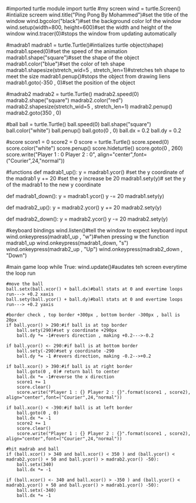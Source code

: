 #imported turtle module
import turtle
#my screen
wind = turtle.Screen() #intialize screem
wind.title("Ping Pong By Mohammed")#set the title of the window 
wind.bgcolor("black")#set the background color lof the window 
wind.setup(width=800, height=600)#set the width and height of the window 
wind.tracer(0)#stops the window from updating automatically

#madrab1
madrab1 = turtle.Turtle()#intializes turtle object(shape)
madrab1.speed(0)#set the speed of the animation 
madrab1.shape("square")#sset the shape of the object 
madrab1.color("blue")#set the color of teh shape
madrab1.shapesize(stretch_wid=5 , stretch_len=1)#stretches teh shape to meet the size
madrab1.penup()#stops the object from drawing liens
madrab1.goto(-350 , 0)#set the position of the object

#madrab2
madrab2 = turtle.Turtle()
madrab2.speed(0)
madrab2.shape("square")
madrab2.color("red")
madrab2.shapesize(stretch_wid=5 , stretch_len=1)
madrab2.penup()
madrab2.goto(350 , 0)

#ball
ball = turtle.Turtle()
ball.speed(0)
ball.shape("square")
ball.color("white")
ball.penup()
ball.goto(0 , 0)
ball.dx = 0.2
ball.dy = 0.2

#score
score1 = 0
score2 = 0
score = turtle.Turtle()
score.speed(0)
score.color("white")
score.penup()
score.hideturtle()
score.goto(0 , 260)
score.write("Player 1 : 0 Player 2 : 0", align="center",font=("Courier",24,"normal"))

#functions
def madrab1_up():
    y = madrab1.ycor() #set the y coordinate of the madrab1
    y += 20 #set the y increase be 20
    madrab1.sety(y)# set the y of the madrab1 to the new y coordinate

def madrab1_down():
    y = madrab1.ycor()
    y -= 20 
    madrab1.sety(y)

def madrab2_up():
    y = madrab2.ycor()
    y += 20 
    madrab2.sety(y)

def madrab2_down():
    y = madrab2.ycor()
    y -= 20 
    madrab2.sety(y)

#keyboard bindings
wind.listen()#tell the window to expect keyboard input
wind.onkeypress(madrab1_up , "w")#when pressing w the function madrab1_up
wind.onkeypress(madrab1_down, "s")
wind.onkeypress(madrab2_up , "Up")
wind.onkeypress(madrab2_down , "Down")

#main game loop
while True:
    wind.update()#audates teh screen everytime the loop run

    #move the ball
    ball.setx(ball.xcor() + ball.dx)#ball stats at 0 and evertime loops run---> +0.2 xaxis
    ball.sety(ball.ycor() + ball.dy)#ball stats at 0 and evertime loops run---> +0.2 yaxis

    #border check , top border +300px , bottom border -300px , ball is 20px
    if ball.ycor() > 290:#if ball is at top border
        ball.sety(290)#set y coordinate +290px
        ball.dy *= -1#revers direction , making +0.2--->-0.2

    if ball.ycor() <- 290:#if ball is at bottom border 
        ball.sety(-290)#set y coordinate -290
        ball.dy *= -1 #revers direction, making -0.2-->+0.2

    if ball.xcor() > 390:#if ball is at right border
        ball.goto(0 , 0)# return ball to center 
        ball.dx *= -1#reverse the x direction
        score1 += 1
        score.clear()
        score.write("Player 1 : {} Player 2 : {}".format(score1 , score2), align="center",font=("Courier",24,"normal"))
        
    if ball.xcor() < -390:#if ball is at left border
        ball.goto(0 , 0)
        ball.dx *= -1
        score2 += 1
        score.clear()
        score.write("Player 1 : {} Player 2 : {}".format(score1 , score2), align="center",font=("Courier",24,"normal"))

    #hit madrab and ball    
    if (ball.xcor() > 340 and ball.xcor() < 350 ) and (ball.ycor() < madrab2.ycor() + 50 and ball.ycor() > madrab2.ycor() -50):
        ball.setx(340)
        ball.dx *= -1 
        
    if (ball.xcor() <- 340 and ball.xcor() > -350 ) and (ball.ycor() < madrab1.ycor() + 50 and ball.ycor() > madrab1.ycor() -50):
        ball.setx(-340)
        ball.dx *= -1 
